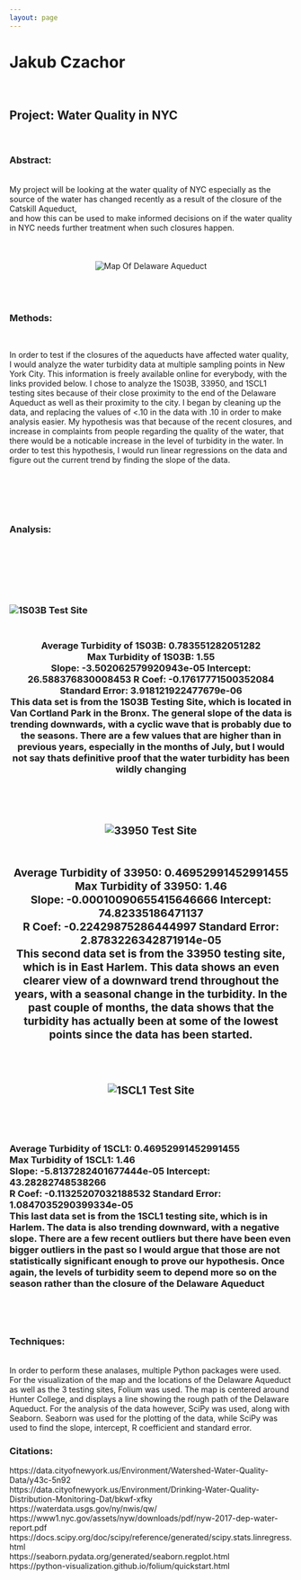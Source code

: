 ```yaml
---
layout: page
---
```

<html>
<body>
<h1>Jakub Czachor</h1><br>
<h2>Project: Water Quality in NYC</h2><br>
  <h3>Abstract: </h3><br>
  My project will be looking at the water quality of NYC especially as the source of the water has changed recently as a result of the closure of the Catskill Aqueduct, <br> 
  and how this can be used to make informed decisions on if the water quality in NYC needs further treatment when such closures happen.
 <br>
  <br>
  <br>
  <br>
 <center>
  <img src="map.jpg" alt="Map Of Delaware Aqueduct" class="center">
    <br>
  <br>
  <br>
  <br>
  </center>
  <h3>Methods:</h3><br>
  <p>In order to test if the closures of the aqueducts have affected water quality, I would analyze the water turbidity data at multiple sampling points in New York City.  
  This information is freely available online for everybody, with the links provided below. I chose to analyze the 1S03B, 33950, and 1SCL1 testing sites because of their close proximity to the end of the Delaware Aqueduct as well as their proximity to the city. I began by cleaning up the data, and replacing the values of <.10 in the data with .10 in order to make analysis easier. My hypothesis was that because of the recent closures, and increase in complaints from people regarding the quality of the water, that there would be a noticable increase in the level of turbidity in the water. In order to test this hypothesis, I would run linear regressions on the data and figure out the current trend by finding the slope of the data.</p>
     <br>
  <br>
  <br>
  <br>
   <h3>Analysis: </h3><br>     
  <br>
  <br>
  <br>
  <br>
  <h3> 
  <img src="1S03B.png" alt="1S03B Test Site" class="center">
<br>
  <br>
  <h3> 

<center>Average Turbidity of 1S03B: 0.783551282051282<br>
Max Turbidity of 1S03B:  1.55<br>
Slope:  -3.502062579920943e-05 Intercept:  26.588376830008453 R Coef:  -0.17617771500352084 Standard Error:  3.918121922477679e-06<br>
  <p1> This data set is from the 1S03B Testing Site, which is located in Van Cortland Park in the Bronx. The general slope of the data is trending downwards, with a cyclic wave that is probably due to the seasons. There are a few values that are higher than in previous years, especially in the months of July, but I would not say thats definitive proof that the water turbidity has been wildly changing </p1>
    <br>
  <br>
  <br>
  <br>
  <h3> 
    <img src="33950.png" alt="33950 Test Site" class="center">
    <br>
  <br>
  <h3> 
  Average Turbidity of 33950: 0.46952991452991455<br>
Max Turbidity of 33950:  1.46<br>
Slope:  -0.00010090655415646666 Intercept:  74.82335186471137<br> R Coef:  -0.22429875286444997 Standard Error:  2.8783226342871914e-05
        <br>
    <p1> This second data set is from the 33950 testing site, which is in East Harlem. This data shows an even clearer view of a downward trend throughout the years, with a seasonal change in the turbidity. In the past couple of months, the data shows that the turbidity has actually been at some of the lowest points since the data has been started.</p1>
  <br>
  <br>
  <br>
  <h3> 
    <img src="1SCL1.png" alt="1SCL1 Test Site" class="center"></center>
       <br>
  <br>
  <h3> 
Average Turbidity of 1SCL1: 0.46952991452991455<br>
Max Turbidity of 1SCL1:  1.46<br>
Slope:  -5.8137282401677444e-05 Intercept:  43.28282748538266<br> R Coef:  -0.11325207032188532 Standard Error:  1.0847035290399334e-05<br>
    <p1>This last data set is from the 1SCL1 testing site, which is in Harlem. The data is also trending downward, with a negative slope. There are a few recent outliers but there have been even bigger outliers in the past so I would argue that those are not statistically significant enough to prove our hypothesis. Once again, the levels of turbidity seem to depend more so on the season rather than the closure of the Delaware Aqueduct </p1></center>
        <br>
  <br>
  <br>
  <br>
  <h3> 
  
  <h3> Techniques: </h3><br>
    <p1> In order to perform these analases, multiple Python packages were used. For the visualization of the map and the locations of the Delaware Aqueduct as well as the 3 testing sites, Folium was used. The map is centered around Hunter College, and displays a line showing the rough path of the Delaware Aqueduct. For the analysis of the data however, SciPy was used, along with Seaborn. Seaborn was used for the plotting of the data, while SciPy was used to find the slope, intercept, R coefficient and standard error. </p1>
  
  <h3> Citations: </h3>
https://data.cityofnewyork.us/Environment/Watershed-Water-Quality-Data/y43c-5n92 <br>
https://data.cityofnewyork.us/Environment/Drinking-Water-Quality-Distribution-Monitoring-Dat/bkwf-xfky <br>
https://waterdata.usgs.gov/ny/nwis/qw/ <br>
https://www1.nyc.gov/assets/nyw/downloads/pdf/nyw-2017-dep-water-report.pdf<br>
https://docs.scipy.org/doc/scipy/reference/generated/scipy.stats.linregress.html<br>
https://seaborn.pydata.org/generated/seaborn.regplot.html <br>
https://python-visualization.github.io/folium/quickstart.html
</body>
</html>
